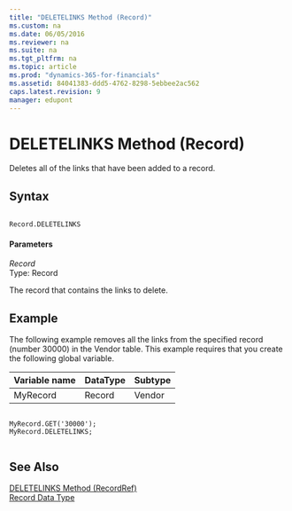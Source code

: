 ```yaml
---
title: "DELETELINKS Method (Record)"
ms.custom: na
ms.date: 06/05/2016
ms.reviewer: na
ms.suite: na
ms.tgt_pltfrm: na
ms.topic: article
ms.prod: "dynamics-365-for-financials"
ms.assetid: 84041383-ddd5-4762-8298-5ebbee2ac562
caps.latest.revision: 9
manager: edupont
---
```

# DELETELINKS Method (Record)
Deletes all of the links that have been added to a record.  
  
## Syntax  
  
```  
  
Record.DELETELINKS  
```  
  
#### Parameters  
 *Record*  
 Type: Record  
  
 The record that contains the links to delete.  
  
## Example  
 The following example removes all the links from the specified record \(number 30000\) in the Vendor table. This example requires that you create the following global variable.  
  
|Variable name|DataType|Subtype|  
|-------------------|--------------|-------------|  
|MyRecord|Record|Vendor|  
  
```  
  
MyRecord.GET('30000');  
MyRecord.DELETELINKS;  
  
```  
  
## See Also  
 [DELETELINKS Method \(RecordRef\)](devenv-DELETELINKS-Method-RecordRef.md)   
 [Record Data Type](Record-Data-Type.md)